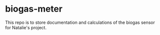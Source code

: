 # biogas-meter

This repo is to store documentation and calculations of the biogas sensor for Natalie's project.
